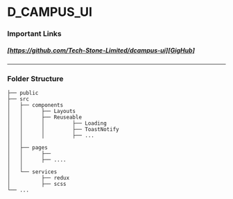 # D_CAMPUS_UI

### Important Links
##### [https://github.com/Tech-Stone-Limited/dcampus-ui][GigHub]

____________________________
### Folder Structure
    ├── public                      
    ├── src                         
    │   ├── components             
    │   │      ├── Layouts          
    │   │      ├── Reuseable        
    │   │      │         ├── Loading 
    │   │      │         ├── ToastNotify      
    │   │      │         ├── ...
    │   │
    │   ├── pages                   
    │   │      ├──                
    │   │      ├── ....           
    │   │
    │   └── services  
    │          ├── redux            
    │          ├── scss            
    └── ...


<!-- Links -->
[GigHub]: https://github.com/Tech-Stone-Limited/dcampus-ui